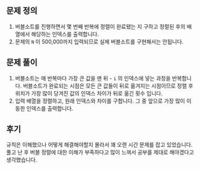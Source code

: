 ## 문제 정의

1. 버블소트를 진행하면서 몇 번째 반복에 정렬이 완료됐는 지 구하고 정렬된 후의 배열에서 해당하는 인덱스를 출력합니다.
2. 문제의 `N` 이 500,000까지 입력되므로 실제 버블소트를 구현해서는 안됩니다.

## 문제 풀이

1. 버블소트는 매 반복마다 가장 큰 값을 맨 뒤 - `i` 의 인덱스에 넣는 과정을 반복합니다. 버블소트가 완료되는 시점은 모든 큰 값들이 뒤로 옮겨지는 시점이므로 정렬 후 위치가 가장 많이 당겨진 값의 인덱스 차이가 뒤로 옮긴 횟수 입니다.
2. 입력 배열을 정렬하고, 원래 인덱스와 차이를 구합니다. 그 중 앞으로 가장 많이 이동한 인덱스를 출력합니다.

## 후기
규칙은 이해했으나 어떻게 해결해야할지 몰라서 꽤 오랜 시간 문제를 잡고 있었습니다. 풀고 난 후 버블 정렬에 대한 이해가 부족하다고 많이 느껴서 공부를 제대로 해야겠다고 생각했습니다.